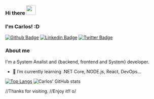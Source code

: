 ### Hi there <img src=https://github.com/TheDudeThatCode/TheDudeThatCode/blob/master/Assets/Hi.gif width="30">
### I'm Carlos! :D

[![Github Badge](https://img.shields.io/badge/-Github-000?style=flat-square&logo=Github&logoColor=white&link=https://github.com/carlosebnunes)](https://github.com/carlosebnunes)
[![Linkedin Badge](https://img.shields.io/badge/-LinkedIn-blue?style=flat-square&logo=Linkedin&logoColor=white&link=https://www.linkedin.com/in/carlosebnunes/)](https://www.linkedin.com/in/carlosebnunes/)
[![Twitter Badge](https://img.shields.io/badge/-Twitter-1ca0f1?style=flat-square&labelColor=1ca0f1&logo=twitter&logoColor=white&link=https://twitter.com/fagnerpsantos)](https://twitter.com/carlosebnunes)

### About me
I'm a System Analist and {backend, frontend and System} developer.
- 🌱 I’m currently learning .NET Core, NODE.js, React, DevOps...


[![Top Langs](https://github-readme-stats.vercel.app/api/top-langs/?username=carlosebnunes&layout=compact&theme=vue-dark)](https://github.com/carlosebnunes/github-readme-stats)
![Carlos' GitHub stats](https://github-readme-stats.vercel.app/api?username=carlosebnunes&show_icons=true&theme=radical)

//Thanks for visiting.
//Enjoy it!! o/

<!--
**carlosebnunes/carlosebnunes** is a ✨ _special_ ✨ repository because its `README.md` (this file) appears on your GitHub profile.

Here are some ideas to get you started:

- 🔭 I’m currently working on ...
- 👯 I’m looking to collaborate on ...
- 🤔 I’m looking for help with ...
- 💬 Ask me about ...
- 📫 How to reach me: ...
- 😄 Pronouns: ...
- ⚡ Fun fact: ...
-->
